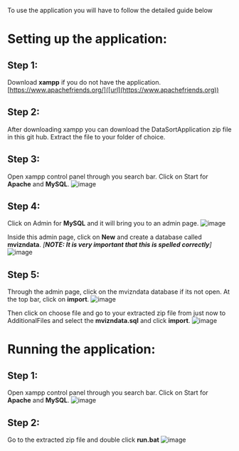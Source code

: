 To use the application you will have to follow the detailed guide below

# Setting up the application:

## Step 1:
Download **xampp** if you do not have the application. 
[https://www.apachefriends.org/]([url](https://www.apachefriends.org))

## Step 2:
After downloading xampp you can download the DataSortApplication zip file in this git hub.
Extract the file to your folder of choice.

## Step 3:
Open xampp control panel through you search bar.
Click on Start for **Apache** and **MySQL**.
![image](https://github.com/Reyes-Tham/Mvizn_DataApp_Setup/assets/147404757/95934e69-99b5-4155-ae51-13079b1835c5)

## Step 4:
Click on Admin for **MySQL** and it will bring you to an admin page.
![image](https://github.com/Reyes-Tham/Mvizn_DataApp_Setup/assets/147404757/5a35514c-c881-46ba-bc53-49951cc447ed)


Inside this admin page, click on **New** and create a database called **mvizndata**. *[**NOTE: It is very important that this is spelled correctly**]*
![image](https://github.com/Reyes-Tham/Mvizn_DataApp_Setup/assets/147404757/3a81595a-2517-4d3e-b9cb-6bbdadbdd810)


## Step 5:
Through the admin page, click on the mvizndata database if its not open.
At the top bar, click on **import**.
![image](https://github.com/Reyes-Tham/Mvizn_DataApp_Setup/assets/147404757/24ff5b69-f2ef-4716-bcfa-7f634ab14082)


Then click on choose file and go to your extracted zip file from just now to AdditionalFiles and select the **mvizndata.sql** and click **import**.
![image](https://github.com/Reyes-Tham/Mvizn_DataApp_Setup/assets/147404757/8d3e1301-71a3-4cf2-ab60-c39d36911b1b)

# Running the application:

## Step 1:
Open xampp control panel through you search bar.
Click on Start for **Apache** and **MySQL**.
![image](https://github.com/Reyes-Tham/Mvizn_DataApp_Setup/assets/147404757/95934e69-99b5-4155-ae51-13079b1835c5)

## Step 2: 
Go to the extracted zip file and double click **run.bat**
![image](https://github.com/Reyes-Tham/Mvizn_DataApp_Setup/assets/147404757/45811d1a-2a8d-4ced-9ad1-3b025c912ade)



